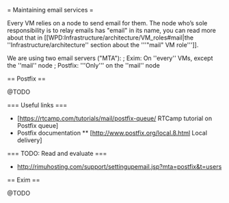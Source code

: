 = Maintaining email services =

Every VM relies on a node to send email for them. The node who’s sole responsibility is to relay emails has "email" in its name, you can read more about that in [[WPD:Infrastructure/architecture/VM_roles#mail|the ''Infrastructure/architecture'' section about the '''"mail" VM role''']].

We are using two email servers ("MTA"):
; Exim: On ''every'' VMs, except the ''mail'' node
; Postfix: '''Only''' on the ''mail'' node

== Postfix ==

@TODO

=== Useful links ===

* [https://rtcamp.com/tutorials/mail/postfix-queue/ RTCamp tutorial on Postfix queue]
* Postfix documentation
** [http://www.postfix.org/local.8.html Local delivery]


=== TODO: Read and evaluate ===

* http://rimuhosting.com/support/settingupemail.jsp?mta=postfix&t=users

== Exim ==

@TODO